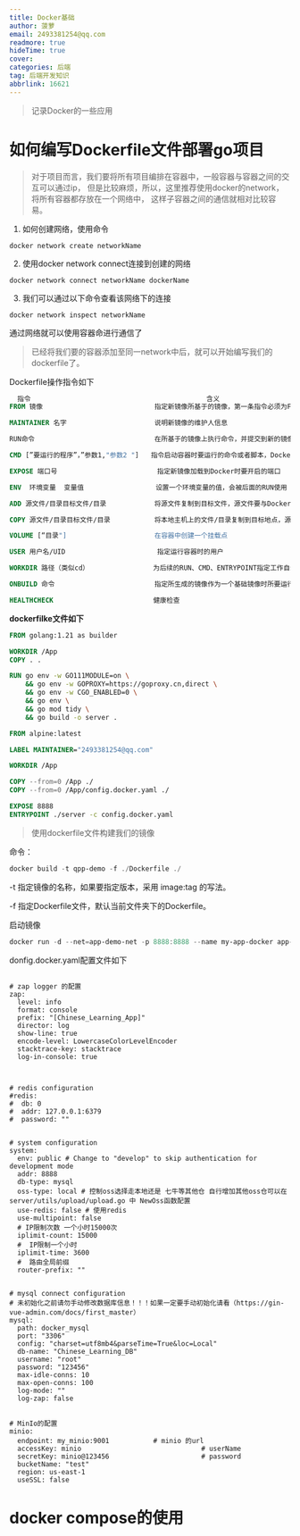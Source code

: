 ```yaml
---
title: Docker基础
author: 菠萝
email: 2493381254@qq.com
readmore: true
hideTime: true
cover:
categories: 后端
tag: 后端开发知识
abbrlink: 16621
---
```


> 记录Docker的一些应用



# 如何编写Dockerfile文件部署go项目

> 对于项目而言，我们要将所有项目编排在容器中，一般容器与容器之间的交互可以通过ip，
> 但是比较麻烦，所以，这里推荐使用docker的network，将所有容器都存放在一个网络中，
> 这样子容器之间的通信就相对比较容易。

<!-- more -->

1. 如何创建网络，使用命令
~~~Shell
docker network create networkName
~~~
2. 使用docker network connect连接到创建的网络
~~~Shell
docker network connect networkName dockerName
~~~
3. 我们可以通过以下命令查看该网络下的连接
~~~Shell
docker network inspect networkName
~~~
通过网络就可以使用容器命进行通信了

> 已经将我们要的容器添加至同一network中后，就可以开始编写我们的dockerfile了。

Dockerfile操作指令如下

~~~dockerfile
  指令                                            含义
FROM 镜像                            指定新镜像所基于的镜像，第一条指令必须为FROM指令,每创建一个镜像就需要一条FROM指令

MAINTAINER 名字                      说明新镜像的维护人信息

RUN命令                              在所基于的镜像上执行命令，并提交到新的镜像中

CMD [”要运行的程序”，”参数1,"参数2 "]   指令启动容器时要运行的命令或者脚本，Dockerfile只能有一条CMD命令， 如果指定多条则只能最后一条被执行

EXPOSE 端口号                         指定新镜像加载到Docker时要开启的端口

ENV  环境变量  变量值                  设置一个环境变量的值，会被后面的RUN使用

ADD 源文件/目录目标文件/目录            将源文件复制到目标文件，源文件要与Dockerfile位于相同目录中，或者是一个URL

COPY 源文件/目录目标文件/目录           将本地主机上的文件/目录复制到目标地点，源文件/目录要与Dockerfile在相同的目录中

VOLUME [“目录"]                      在容器中创建一个挂载点

USER 用户名/UID                       指定运行容器时的用户

WORKDIR 路径（类似cd）                为后续的RUN、CMD、ENTRYPOINT指定工作自录

ONBUILD 命令                         指定所生成的镜像作为一个基础镜像时所要运行的命令

HEALTHCHECK                         健康检查

~~~



**dockerfilke文件如下**

~~~dockerfile
FROM golang:1.21 as builder

WORKDIR /App
COPY . .

RUN go env -w GO111MODULE=on \
    && go env -w GOPROXY=https://goproxy.cn,direct \
    && go env -w CGO_ENABLED=0 \
    && go env \
    && go mod tidy \
    && go build -o server .

FROM alpine:latest

LABEL MAINTAINER="2493381254@qq.com"

WORKDIR /App

COPY --from=0 /App ./
COPY --from=0 /App/config.docker.yaml ./

EXPOSE 8888
ENTRYPOINT ./server -c config.docker.yaml

~~~



> 使用dockerfile文件构建我们的镜像

命令：

~~~powershell
docker build -t qpp-demo -f ./Dockerfile ./
~~~

-t 指定镜像的名称，如果要指定版本，采用 image:tag 的写法。

-f 指定Dockerfile文件，默认当前文件夹下的Dockerfile。



启动镜像

~~~powershell
docker run -d --net=app-demo-net -p 8888:8888 --name my-app-docker app-demo
~~~

donfig.docker.yaml配置文件如下

~~~yam

# zap logger 的配置
zap:
  level: info
  format: console
  prefix: "[Chinese_Learning_App]"
  director: log
  show-line: true
  encode-level: LowercaseColorLevelEncoder
  stacktrace-key: stacktrace
  log-in-console: true



# redis configuration
#redis:
#  db: 0
#  addr: 127.0.0.1:6379
#  password: ""


# system configuration
system:
  env: public # Change to "develop" to skip authentication for development mode
  addr: 8888
  db-type: mysql
  oss-type: local # 控制oss选择走本地还是 七牛等其他仓 自行增加其他oss仓可以在 server/utils/upload/upload.go 中 NewOss函数配置
  use-redis: false # 使用redis
  use-multipoint: false
  # IP限制次数 一个小时15000次
  iplimit-count: 15000
  #  IP限制一个小时
  iplimit-time: 3600
  #  路由全局前缀
  router-prefix: ""


# mysql connect configuration
# 未初始化之前请勿手动修改数据库信息！！！如果一定要手动初始化请看（https://gin-vue-admin.com/docs/first_master）
mysql:
  path: docker_mysql
  port: "3306"
  config: "charset=utf8mb4&parseTime=True&loc=Local"
  db-name: "Chinese_Learning_DB"
  username: "root"
  password: "123456"
  max-idle-conns: 10
  max-open-conns: 100
  log-mode: ""
  log-zap: false


# MinIo的配置
minio:
  endpoint: my_minio:9001           # minio 的url
  accessKey: minio                              # userName
  secretKey: minio@123456                       # password
  bucketName: "test"
  region: us-east-1
  useSSL: false
~~~





# docker compose的使用 





















